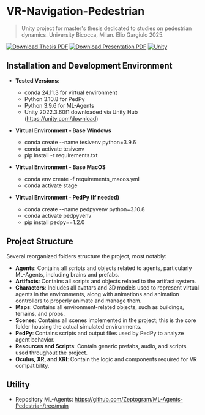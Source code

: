 # VR-Navigation-Pedestrian
> Unity project for master's thesis dedicated to studies on pedestrian dynamics.  University Bicocca, Milan. Elio Gargiulo 2025.

[![Download Thesis PDF](https://img.shields.io/badge/Download%20Thesis-PDF-lime.svg?style=for-the-badge)](https://drive.google.com/file/d/1-t5wmrhnKGqsVOo7JDbKnlWfradnqIpp/view?usp=drive_link)
[![Download Presentation PDF](https://img.shields.io/badge/Download%20Presentation-PDF-orange.svg?style=for-the-badge)](https://drive.google.com/file/d/1HeeIvaD0P1M4nBi7Kxjfvlqx2ZYCoWtl/view?usp=drive_link)
[![Unity](https://img.shields.io/badge/Unity-%23000000.svg?logo=unity&logoColor=white)](https://unity.com/)

## Installation and Development Environment
- **Tested Versions**:
  - conda 24.11.3 for virtual environment
  - Python 3.10.8 for PedPy
  - Python 3.9.6 for ML-Agents
  - Unity 2022.3.60f1 downloaded via Unity Hub (https://unity.com/download)

- **Virtual Environment - Base Windows**
  - conda create --name tesivenv python=3.9.6
  - conda activate tesivenv
  - pip install -r requirements.txt


- **Virtual Environment - Base MacOS**
    - conda env create -f requirements_macos.yml
    - conda activate stage

- **Virtual Environment - PedPy (If needed)**
  - conda create --name pedpyvenv python=3.10.8
  - conda activate pedpyvenv
  - pip install pedpy==1.2.0


## Project Structure  

Several reorganized folders structure the project, most notably:

- **Agents**: Contains all scripts and objects related to agents, particularly ML-Agents, including brains and prefabs.  
- **Artifacts**: Contains all scripts and objects related to the artifact system.  
- **Characters**: Includes all avatars and 3D models used to represent virtual agents in the environments, along with animations and animation controllers to properly animate and manage them.  
- **Maps**: Contains all environment-related objects, such as buildings, terrains, and props.  
- **Scenes**: Contains all scenes implemented in the project; this is the core folder housing the actual simulated environments.  
- **PedPy**: Contains scripts and output files used by PedPy to analyze agent behavior.  
- **Resources and Scripts**: Contain generic prefabs, audio, and scripts used throughout the project.  
- **Oculus, XR, and XRI**: Contain the logic and components required for VR compatibility.  


## Utility
- Repository ML-Agents: https://github.com/Zeptogram/ML-Agents-Pedestrian/tree/main
